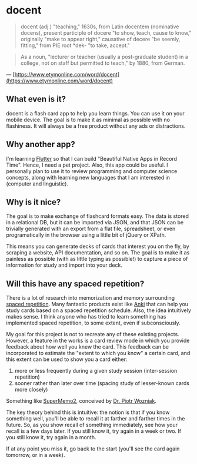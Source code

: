 # docent

> docent (adj.)
"teaching," 1630s, from Latin docentem (nominative docens), present participle of docere "to show, teach, cause to know," originally "make to appear right," causative of decere "be seemly, fitting," from PIE root *dek- "to take, accept."

> As a noun, "lecturer or teacher (usually a post-graduate student) in a college, not on staff but permitted to teach," by 1880, from German.

— [https://www.etymonline.com/word/docent](https://www.etymonline.com/word/docent)

## What even is it?

docent is a flash card app to help you learn things. You can use it on your mobile device. The goal is to make it as minimal as possible with no flashiness. It will always be a free product without any ads or distractions.

## Why another app?

I'm learning [Flutter](https://flutter.dev/) so that I can build "Beautiful Native Apps in Record Time". Hence, I need a pet project. Also, this app could be useful. I personally plan to use it to review programming and computer science concepts, along with learning new languages that I am interested in (computer and linguistic).

## Why is it nice?

The goal is to make exchange of flashcard formats easy. The data is stored in a relational DB, but it can be imported via JSON, and that JSON can be trivially generated with an export from a flat file, spreadsheet, or even programatically in the browser using a little bit of jQuery or XPath.

This means you can generate decks of cards that interest you on the fly, by scraping a website, API documentation, and so on. The goal is to make it as painless as possible (with as little typing as possible!) to capture a piece of information for study and import into your deck.

## Will this have any spaced repetition?

There is a lot of research into memorization and memory surrounding [spaced repetition](https://en.wikipedia.org/wiki/Spaced_repetition). Many fantastic products exist like [Anki](https://apps.ankiweb.net/) that can help you study cards based on a spaced repetition schedule. Also, the idea intuitively makes sense. I think anyone who has tried to learn something has implemented spaced repetition, to some extent, even if subconsciously.

My goal for this project is not to recreate any of these existing projects. However, a feature in the works is a card review mode in which you provide feedback about how well you knew the card. This feedback can be incorporated to estimate the "extent to which you know" a certain card, and this extent can be used to show you a card either:

1. more or less frequently during a given study session (inter-session repetition)
2. sooner rather than later over time (spacing study of lesser-known cards more closely)

Something like [SuperMemo2](https://www.supermemo.com/en/archives1990-2015/english/ol/sm2), conceived by [Dr. Piotr Wozniak](https://www.supermemo.com/en/archives1990-2015/english/company/wozniak).

The key theory behind this is intuitive: the notion is that if you know something well, you'll be able to recall it at farther and farther times in the future. So, as you show recall of something immediately, see how your recall is a few days later. If you still know it, try again in a week or two. If you still know it, try again in a month.

If at any point you miss it, go back to the start (you'll see the card again tomorrow, or in a week).